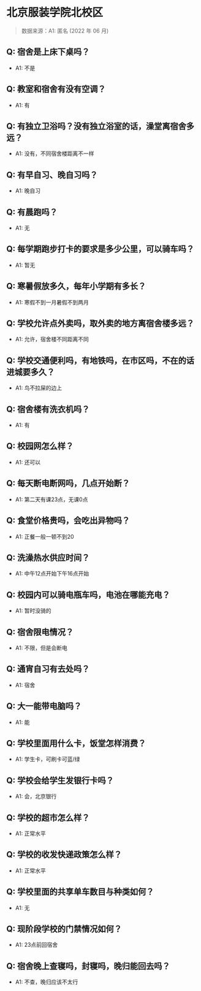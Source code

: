 # 北京服装学院北校区

> 数据来源：A1: 匿名 (2022 年 06 月)

## Q: 宿舍是上床下桌吗？

- A1: 不是

## Q: 教室和宿舍有没有空调？

- A1: 有

## Q: 有独立卫浴吗？没有独立浴室的话，澡堂离宿舍多远？

- A1: 没有，不同宿舍楼距离不一样

## Q: 有早自习、晚自习吗？

- A1: 晚自习

## Q: 有晨跑吗？

- A1: 无

## Q: 每学期跑步打卡的要求是多少公里，可以骑车吗？

- A1: 暂无

## Q: 寒暑假放多久，每年小学期有多长？

- A1: 寒假不到一月暑假不到两月

## Q: 学校允许点外卖吗，取外卖的地方离宿舍楼多远？

- A1: 允许，宿舍楼不同距离不同

## Q: 学校交通便利吗，有地铁吗，在市区吗，不在的话进城要多久？

- A1: 鸟不拉屎的边上

## Q: 宿舍楼有洗衣机吗？

- A1: 有

## Q: 校园网怎么样？

- A1: 还可以

## Q: 每天断电断网吗，几点开始断？

- A1: 第二天有课23点，无课0点

## Q: 食堂价格贵吗，会吃出异物吗？

- A1: 正餐一般一顿不到20

## Q: 洗澡热水供应时间？

- A1: 中午12点开始下午16点开始

## Q: 校园内可以骑电瓶车吗，电池在哪能充电？

- A1: 暂时没骑的

## Q: 宿舍限电情况？

- A1: 不限，但是会断电

## Q: 通宵自习有去处吗？

- A1: 宿舍

## Q: 大一能带电脑吗？

- A1: 能

## Q: 学校里面用什么卡，饭堂怎样消费？

- A1: 学生卡，可刷卡可蓝/绿

## Q: 学校会给学生发银行卡吗？

- A1: 会，北京银行

## Q: 学校的超市怎么样？

- A1: 正常水平

## Q: 学校的收发快递政策怎么样？

- A1: 正常水平

## Q: 学校里面的共享单车数目与种类如何？

- A1: 无

## Q: 现阶段学校的门禁情况如何？

- A1: 23点前回宿舍

## Q: 宿舍晚上查寝吗，封寝吗，晚归能回去吗？

- A1: 不查，晚归应该不太行

